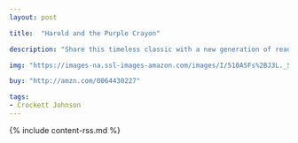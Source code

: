 ```yaml
---
layout: post

title:  "Harold and the Purple Crayon"

description: "Share this timeless classic with a new generation of readers! “One evening, after thinking it over for some time, Harold decided to go for a walk in the moonlight.” Armed only with an oversized purple crayon, young Harold draws himself a landscape full of wonder and excitement. Full of funny twists and surprises, this joyful story shows just how far your imagination can take you. <em>Harold and the Purple Crayon</em> has delighted readers of all ages since 1955."

img: "https://images-na.ssl-images-amazon.com/images/I/510ASFs%2BJ3L._SL480_.jpg"

buy: "http://amzn.com/0064430227"

tags:
- Crockett Johnson
---
```


{% include content-rss.md %}